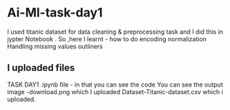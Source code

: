 # Ai-Ml-task-day1
I used titanic dataset for data cleaning & preprocessing task and I did this in jypter Notebook .
So ,here I learnt  - how to do encoding 
                     normalization 
                     Handling missing values 
                     outliners 
## I uploaded files
TASK DAY1 .ipynb file - in that you can see the code 
You can see the output image -download.png which I uploaded
Dataset-Titanic-dataset.csv which i uploaded.

